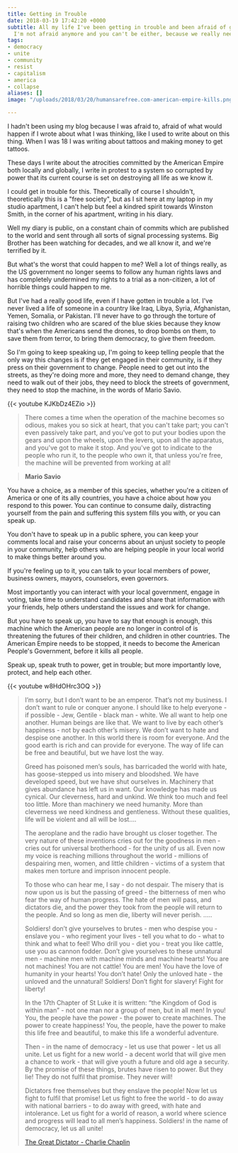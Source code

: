 ```yaml
---
title: Getting in Trouble
date: 2018-03-19 17:42:20 +0000
subtitle: All my life I've been getting in trouble and been afraid of getting in trouble.
  I'm not afraid anymore and you can't be either, because we really need your help.
tags:
- democracy
- unite
- community
- resist
- capitalism
- america
- collapse
aliases: []
image: "/uploads/2018/03/20/humansarefree.com-american-empire-kills.png"

---
```

I hadn't been using my blog because I was afraid to, afraid of what would happen if I wrote about what I was thinking, like I used to write about on this thing. When I was 18 I was writing about tattoos and making money to get tattoos.

These days I write about the atrocities committed by the American Empire both locally and globally, I write in protest to a system so corrupted by power that its current course is set on destroying all life as we know it.

I could get in trouble for this. Theoretically of course I shouldn't, theoretically this is a "free society", but as I sit here at my laptop in my studio apartment, I can't help but feel a kindred spirit towards Winston Smith, in the corner of his apartment, writing in his diary.

Well my diary is public, on a constant chain of commits which are published to the world and sent through all sorts of signal processing systems. Big Brother has been watching for decades, and we all know it, and we're terrified by it.

But what's the worst that could happen to me? Well a lot of things really, as the US government no longer seems to follow any human rights laws and has completely undermined my rights to a trial as a non-citizen, a lot of horrible things could happen to me.

But I've had a really good life, even if I have gotten in trouble a lot. I've never lived a life of someone in a country like Iraq, Libya, Syria, Afghanistan, Yemen, Somalia, or Pakistan. I'll never have to go through the torture of raising two children who are scared of the blue skies because they know that's when the Americans send the drones, to drop bombs on them, to save them from terror, to bring them democracy, to give them freedom.

So I'm going to keep speaking up, I'm going to keep telling people that the only way this changes is if they get engaged in their community, is if they press on their government to change. People need to get out into the streets, as they're doing more and more, they need to demand change, they need to walk out of their jobs, they need to block the streets of government, they need to stop the machine, in the words of Mario Savio.

{{< youtube KJKbDz4EZio >}}

> There comes a time when the operation of the machine becomes so odious, makes you so sick at heart, that you can't take part; you can't even passively take part, and you've got to put your bodies upon the gears and upon the wheels, upon the levers, upon all the apparatus, and you've got to make it stop. And you've got to indicate to the people who run it, to the people who own it, that unless you're free, the machine will be prevented from working at all!<br/>

> <strong>Mario Savio</strong>

You have a choice, as a member of this species, whether you're a citizen of America or one of its ally countries, you have a choice about how you respond to this power. You can continue to consume daily, distracting yourself from the pain and suffering this system fills you with, or you can speak up.

You don't have to speak up in a public sphere, you can keep your comments local and raise your concerns about an unjust society to people in your community, help others who are helping people in your local world to make things better around you.

If you're feeling up to it, you can talk to your local members of power, business owners, mayors, counselors, even governors.

Most importantly you can interact with your local government, engage in voting, take time to understand candidates and share that information with your friends, help others understand the issues and work for change.

But you have to speak up, you have to say that enough is enough, this machine which the American people are no longer in control of is threatening the futures of their children, and children in other countries. The American Empire needs to be stopped, it needs to become the American People's Government, before it kills all people.

Speak up, speak truth to power, get in trouble; but more importantly love, protect, and help each other.

{{< youtube w8HdOHrc3OQ >}}

> I’m sorry, but I don’t want to be an emperor. That’s not my business. I don’t want to rule or conquer anyone. I should like to help everyone - if possible - Jew, Gentile - black man - white. We all want to help one another. Human beings are like that. We want to live by each other’s happiness - not by each other’s misery. We don’t want to hate and despise one another. In this world there is room for everyone. And the good earth is rich and can provide for everyone. The way of life can be free and beautiful, but we have lost the way.
>
> Greed has poisoned men’s souls, has barricaded the world with hate, has goose-stepped us into misery and bloodshed. We have developed speed, but we have shut ourselves in. Machinery that gives abundance has left us in want. Our knowledge has made us cynical. Our cleverness, hard and unkind. We think too much and feel too little. More than machinery we need humanity. More than cleverness we need kindness and gentleness. Without these qualities, life will be violent and all will be lost….
>
> The aeroplane and the radio have brought us closer together. The very nature of these inventions cries out for the goodness in men - cries out for universal brotherhood - for the unity of us all. Even now my voice is reaching millions throughout the world - millions of despairing men, women, and little children - victims of a system that makes men torture and imprison innocent people.
>
> To those who can hear me, I say - do not despair. The misery that is now upon us is but the passing of greed - the bitterness of men who fear the way of human progress. The hate of men will pass, and dictators die, and the power they took from the people will return to the people. And so long as men die, liberty will never perish. …..
>
> Soldiers! don’t give yourselves to brutes - men who despise you - enslave you - who regiment your lives - tell you what to do - what to think and what to feel! Who drill you - diet you - treat you like cattle, use you as cannon fodder. Don’t give yourselves to these unnatural men - machine men with machine minds and machine hearts! You are not machines! You are not cattle! You are men! You have the love of humanity in your hearts! You don’t hate! Only the unloved hate - the unloved and the unnatural! Soldiers! Don’t fight for slavery! Fight for liberty!
>
> In the 17th Chapter of St Luke it is written: “the Kingdom of God is within man” - not one man nor a group of men, but in all men! In you! You, the people have the power - the power to create machines. The power to create happiness! You, the people, have the power to make this life free and beautiful, to make this life a wonderful adventure.
>
> Then - in the name of democracy - let us use that power - let us all unite. Let us fight for a new world - a decent world that will give men a chance to work - that will give youth a future and old age a security. By the promise of these things, brutes have risen to power. But they lie! They do not fulfil that promise. They never will!
>
> Dictators free themselves but they enslave the people! Now let us fight to fulfil that promise! Let us fight to free the world - to do away with national barriers - to do away with greed, with hate and intolerance. Let us fight for a world of reason, a world where science and progress will lead to all men’s happiness. Soldiers! in the name of democracy, let us all unite!
>
> [The Great Dictator - Charlie Chaplin](http://www.charliechaplin.com/en/synopsis/articles/29-The-Great-Dictator-s-Speech)